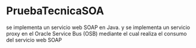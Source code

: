 # PruebaTecnicaSOA
se implementa un servicio web SOAP en Java.  y se implementa un servicio proxy en el Oracle Service Bus (OSB) mediante el cual realiza el consumo del servicio web SOAP 
